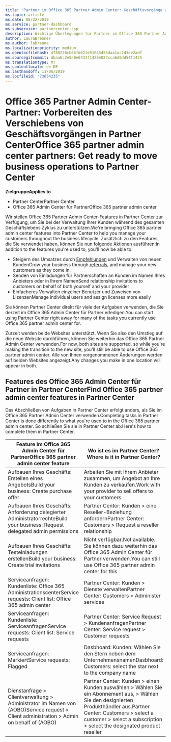 ```yaml
---
title: 'Partner im Office 365 Partner Admin Center: Geschäftsvorgänge werden zu Partner Center migriert. | Partner Center'
ms.topic: article
ms.date: 08/22/2019
ms.service: partner-dashboard
ms.subservice: partnercenter-csp
description: Wichtige Überlegungen für Partner im Office 365 Partner Admin Center bei der Migration zu Partner Center
author: LauraBrenner
ms.author: labrenne
ms.localizationpriority: medium
ms.openlocfilehash: 4780226cb66fd621e51045456daa1ac2d3ee2adf
ms.sourcegitcommit: dbaa6c2e8a0e6431f1420e024cca6d0dd54f1425
ms.translationtype: MT
ms.contentlocale: de-DE
ms.lasthandoff: 11/06/2019
ms.locfileid: "73654235"
---
```

# <a name="office-365-partner-admin-center-partners-get-ready-to-move-business-operations-to-partner-center"></a><span data-ttu-id="bae83-103">Office 365 Partner Admin Center-Partner: Vorbereiten des Verschiebens von Geschäftsvorgängen in Partner Center</span><span class="sxs-lookup"><span data-stu-id="bae83-103">Office 365 partner admin center partners: Get ready to move business operations to Partner Center</span></span>

<span data-ttu-id="bae83-104">**Zielgruppe**</span><span class="sxs-lookup"><span data-stu-id="bae83-104">**Applies to**</span></span> 

- <span data-ttu-id="bae83-105">Partner Center</span><span class="sxs-lookup"><span data-stu-id="bae83-105">Partner Center</span></span>
- <span data-ttu-id="bae83-106">Office 365 Admin Center für Partner</span><span class="sxs-lookup"><span data-stu-id="bae83-106">Office 365 partner admin center</span></span>

<span data-ttu-id="bae83-107">Wir stellen Office 365 Partner Admin Center-Features in Partner Center zur Verfügung, um Sie bei der Verwaltung Ihrer Kunden während des gesamten Geschäftslebens Zyklus zu unterstützen.</span><span class="sxs-lookup"><span data-stu-id="bae83-107">We're bringing Office 365 partner admin center features into Partner Center to help you manage your customers throughout the business lifecycle.</span></span> <span data-ttu-id="bae83-108">Zusätzlich zu den Features, die Sie verwendet haben, können Sie nun folgende Aktionen ausführen:</span><span class="sxs-lookup"><span data-stu-id="bae83-108">In addition to the features you're used to, you'll now be able to:</span></span> 

*  <span data-ttu-id="bae83-109">Steigern des Umsatzes durch [Empfehlungen](referrals.md) und Verwalten von neuen Kunden</span><span class="sxs-lookup"><span data-stu-id="bae83-109">Grow your business through [referrals](referrals.md), and manage your new customers as they come in.</span></span>
*  <span data-ttu-id="bae83-110">Senden von Einladungen für Partnerschaften an Kunden im Namen Ihres Anbieters oder in Ihrem Namen</span><span class="sxs-lookup"><span data-stu-id="bae83-110">Send relationship invitations to customers on behalf of both yourself and your provider</span></span>
*  <span data-ttu-id="bae83-111">Einfacheres Verwalten einzelner Benutzer und Zuweisen von Lizenzen</span><span class="sxs-lookup"><span data-stu-id="bae83-111">Manage individual users and assign licenses more easily</span></span>

<span data-ttu-id="bae83-112">Sie können Partner Center direkt für viele der Aufgaben verwenden, die Sie derzeit im Office 365 Admin Center für Partner erledigen.</span><span class="sxs-lookup"><span data-stu-id="bae83-112">You can start using Partner Center right away for many of the tasks you currently use Office 365 partner admin center for.</span></span> 

<span data-ttu-id="bae83-113">Zurzeit werden beide Websites unterstützt. Wenn Sie also den Umstieg auf die neue Website durchführen, können Sie weiterhin das Office 365 Partner Admin Center verwenden.</span><span class="sxs-lookup"><span data-stu-id="bae83-113">For now, both sites are supported, so while you're making the transition to the new site, you'll still be able to use Office 365 partner admin center.</span></span> <span data-ttu-id="bae83-114">Alle von Ihnen vorgenommenen Änderungen werden auf beiden Websites angezeigt.</span><span class="sxs-lookup"><span data-stu-id="bae83-114">Any changes you make in one location will appear in both.</span></span>

## <a name="find-office-365-partner-admin-center-features-in-partner-center"></a><span data-ttu-id="bae83-115">Features des Office 365 Admin Center für Partner in Partner Center</span><span class="sxs-lookup"><span data-stu-id="bae83-115">Find Office 365 partner admin center features in Partner Center</span></span>

<span data-ttu-id="bae83-116">Das Abschließen von Aufgaben in Partner Center erfolgt anders, als Sie im Office 365 Partner Admin Center verwenden.</span><span class="sxs-lookup"><span data-stu-id="bae83-116">Completing tasks in Partner Center is done differently to what you're used to in the Office 365 partner admin center.</span></span> <span data-ttu-id="bae83-117">So schließen Sie sie in Partner Center ab:</span><span class="sxs-lookup"><span data-stu-id="bae83-117">Here's how to complete them in Partner Center.</span></span>

| <span data-ttu-id="bae83-118">Feature im Office 365 Admin Center für Partner</span><span class="sxs-lookup"><span data-stu-id="bae83-118">Office 365 partner admin center feature</span></span>                       | <span data-ttu-id="bae83-119">Wo ist es im Partner Center?</span><span class="sxs-lookup"><span data-stu-id="bae83-119">Where is it in Partner Center?</span></span> | 
|   -----------------------------------------------  | -------------- |
| <span data-ttu-id="bae83-120">Aufbauen Ihres Geschäfts: Erstellen eines Angebots</span><span class="sxs-lookup"><span data-stu-id="bae83-120">Build your business: Create purchase offer</span></span> | <span data-ttu-id="bae83-121">Arbeiten Sie mit Ihrem Anbieter zusammen, um Angebot an Ihre Kunden zu verkaufen.</span><span class="sxs-lookup"><span data-stu-id="bae83-121">Work with your provider to sell offers to your customers</span></span> |
| <span data-ttu-id="bae83-122">Aufbauen Ihres Geschäfts: Anforderung delegierter Administratorrechte</span><span class="sxs-lookup"><span data-stu-id="bae83-122">Build your business: Request delegated admin permissions</span></span> | <span data-ttu-id="bae83-123">Partner Center: Kunden > eine Reseller-Beziehung anfordern</span><span class="sxs-lookup"><span data-stu-id="bae83-123">Partner Center: Customers > Request a reseller relationship</span></span> |
| <span data-ttu-id="bae83-124">Aufbauen Ihres Geschäfts: Testeinladungen erstellen</span><span class="sxs-lookup"><span data-stu-id="bae83-124">Build your business: Create trial invitations</span></span> | <span data-ttu-id="bae83-125">Nicht verfügbar.</span><span class="sxs-lookup"><span data-stu-id="bae83-125">Not available.</span></span> <span data-ttu-id="bae83-126">Sie können dazu weiterhin das Office 365 Admin Center für Partner verwenden.</span><span class="sxs-lookup"><span data-stu-id="bae83-126">You can still use Office 365 partner admin center for this</span></span> |
| <span data-ttu-id="bae83-127">Serviceanfragen: Kundenliste: Office 365 Administrationscenter</span><span class="sxs-lookup"><span data-stu-id="bae83-127">Service requests: Client list: Office 365 admin center</span></span> | <span data-ttu-id="bae83-128">Partner Center: Kunden > Dienste verwalten</span><span class="sxs-lookup"><span data-stu-id="bae83-128">Partner Center: Customers > Administer services</span></span> |
| <span data-ttu-id="bae83-129">Serviceanfragen: Kundenliste: Serviceanfragen</span><span class="sxs-lookup"><span data-stu-id="bae83-129">Service requests: Client list: Service requests</span></span> | <span data-ttu-id="bae83-130">Partner Center: Service Request > Kundenanfragen</span><span class="sxs-lookup"><span data-stu-id="bae83-130">Partner Center: Service request > Customer requests</span></span> |
| <span data-ttu-id="bae83-131">Serviceanfragen: Markiert</span><span class="sxs-lookup"><span data-stu-id="bae83-131">Service requests: Flagged</span></span> | <span data-ttu-id="bae83-132">Dasbhoard: Kunden: Wählen Sie den Stern neben dem Unternehmensnamen</span><span class="sxs-lookup"><span data-stu-id="bae83-132">Dasbhoard: Customers: select the star next to the company name</span></span> |
| <span data-ttu-id="bae83-133">Dienstanfrage > Clientverwaltung > Administrator im Namen von (AOBO)</span><span class="sxs-lookup"><span data-stu-id="bae83-133">Service request > Client administration > Admin on behalf of (AOBO)</span></span> | <span data-ttu-id="bae83-134">Partner Center: Kunden > einen Kunden auswählen > Wählen Sie ein Abonnement aus, > Wählen Sie den designierten Produkthändler aus.</span><span class="sxs-lookup"><span data-stu-id="bae83-134">Partner Center: Customers > select a customer > select a subscription > select the designated product reseller</span></span> |

